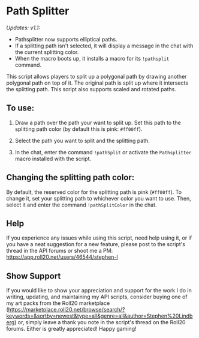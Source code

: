 # Path Splitter

_Updates:_
_v1.1:_
* Pathsplitter now supports elliptical paths.
* If a splitting path isn't selected, it will display a message in the chat with the current splitting color.
* When the macro boots up, it installs a macro for its ```!pathsplit``` command.

This script allows players to split up a polygonal path by drawing another
polygonal path on top of it. The original path is split up where it intersects
the splitting path. This script also supports scaled and rotated paths.

## To use:

1) Draw a path over the path your want to split up. Set this path to
the splitting path color (by default this is pink: ```#ff00ff```).

2) Select the path you want to split and the splitting path.

3) In the chat, enter the command ```!pathSplit``` or activate the ```Pathsplitter``` macro installed with the script.

## Changing the splitting path color:

By default, the reserved color for the splitting path is pink (```#ff00ff```).
To change it, set your splitting path to whichever color you want to use.
Then, select it and enter the command ```!pathSplitColor``` in the chat.

## Help

If you experience any issues while using this script,
need help using it, or if you have a neat suggestion for a new feature, please
post to the script's thread in the API forums or shoot me a PM:
https://app.roll20.net/users/46544/stephen-l

## Show Support

If you would like to show your appreciation and support for the work I do in writing,
updating, and maintaining my API scripts, consider buying one of my art packs from the Roll20 marketplace (https://marketplace.roll20.net/browse/search/?keywords=&sortby=newest&type=all&genre=all&author=Stephen%20Lindberg)
or, simply leave a thank you note in the script's thread on the Roll20 forums.
Either is greatly appreciated! Happy gaming!
